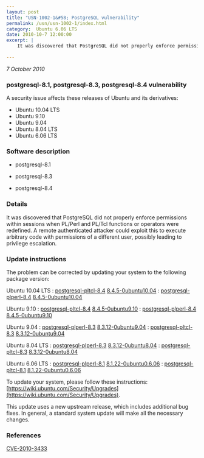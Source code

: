 ```yaml
---
layout: post
title: "USN-1002-1&#58; PostgreSQL vulnerability"
permalink: /usn/usn-1002-1/index.html
category:  Ubuntu 6.06 LTS
date: 2010-10-7 12:00:00
excerpt: |
    It was discovered that PostgreSQL did not properly enforce permissions within sessions when PL/Perl and PL/Tcl functions or operators were redefined. A remote authenticated attacker could exploit this to execute arbitrary code with permissions of a different user, possibly leading to privilege escalation. 
    
--- 
```

 
 

*7 October 2010*

### postgresql-8.1, postgresql-8.3, postgresql-8.4 vulnerability

A security issue affects these releases of Ubuntu and its derivatives:

* Ubuntu 10.04 LTS
* Ubuntu 9.10
* Ubuntu 9.04
* Ubuntu 8.04 LTS
* Ubuntu 6.06 LTS

### Software description

* postgresql-8.1 

* postgresql-8.3 

* postgresql-8.4 

### Details

It was discovered that PostgreSQL did not properly enforce permissions within sessions when PL/Perl and PL/Tcl functions or operators were redefined. A remote authenticated attacker could exploit this to execute arbitrary code with permissions of a different user, possibly leading to privilege escalation. 

### Update instructions

The problem can be corrected by updating your system to the following package version:

Ubuntu 10.04 LTS
 : [postgresql-pltcl-8.4](https://launchpad.net/ubuntu/+source/postgresql-8.4) <span> [8.4.5-0ubuntu10.04](https://launchpad.net/ubuntu/+source/postgresql-8.4/8.4.5-0ubuntu10.04) </span> 
 : [postgresql-plperl-8.4](https://launchpad.net/ubuntu/+source/postgresql-8.4) <span> [8.4.5-0ubuntu10.04](https://launchpad.net/ubuntu/+source/postgresql-8.4/8.4.5-0ubuntu10.04) </span> 

Ubuntu 9.10
 : [postgresql-pltcl-8.4](https://launchpad.net/ubuntu/+source/postgresql-8.4) <span> [8.4.5-0ubuntu9.10](https://launchpad.net/ubuntu/+source/postgresql-8.4/8.4.5-0ubuntu9.10) </span> 
 : [postgresql-plperl-8.4](https://launchpad.net/ubuntu/+source/postgresql-8.4) <span> [8.4.5-0ubuntu9.10](https://launchpad.net/ubuntu/+source/postgresql-8.4/8.4.5-0ubuntu9.10) </span> 

Ubuntu 9.04
 : [postgresql-plperl-8.3](https://launchpad.net/ubuntu/+source/postgresql-8.3) <span> [8.3.12-0ubuntu9.04](https://launchpad.net/ubuntu/+source/postgresql-8.3/8.3.12-0ubuntu9.04) </span> 
 : [postgresql-pltcl-8.3](https://launchpad.net/ubuntu/+source/postgresql-8.3) <span> [8.3.12-0ubuntu9.04](https://launchpad.net/ubuntu/+source/postgresql-8.3/8.3.12-0ubuntu9.04) </span> 

Ubuntu 8.04 LTS
 : [postgresql-plperl-8.3](https://launchpad.net/ubuntu/+source/postgresql-8.3) <span> [8.3.12-0ubuntu8.04](https://launchpad.net/ubuntu/+source/postgresql-8.3/8.3.12-0ubuntu8.04) </span> 
 : [postgresql-pltcl-8.3](https://launchpad.net/ubuntu/+source/postgresql-8.3) <span> [8.3.12-0ubuntu8.04](https://launchpad.net/ubuntu/+source/postgresql-8.3/8.3.12-0ubuntu8.04) </span> 

Ubuntu 6.06 LTS
 : [postgresql-plperl-8.1](https://launchpad.net/ubuntu/+source/postgresql-8.1) <span> [8.1.22-0ubuntu0.6.06](https://launchpad.net/ubuntu/+source/postgresql-8.1/8.1.22-0ubuntu0.6.06) </span> 
 : [postgresql-pltcl-8.1](https://launchpad.net/ubuntu/+source/postgresql-8.1) <span> [8.1.22-0ubuntu0.6.06](https://launchpad.net/ubuntu/+source/postgresql-8.1/8.1.22-0ubuntu0.6.06) </span> 

To update your system, please follow these instructions: [https://wiki.ubuntu.com/Security/Upgrades](https://wiki.ubuntu.com/Security/Upgrades).

This update uses a new upstream release, which includes additional bug fixes. In general, a standard system update will make all the necessary changes. 

### References

 
 [CVE-2010-3433](http://people.ubuntu.com/~ubuntu-security/cve/CVE-2010-3433)
 

